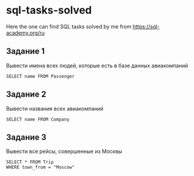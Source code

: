 # sql-tasks-solved
Here the one can find SQL tasks solved by me from https://sql-academy.org/ru

## Задание 1

Вывести имена всех людей, которые есть в базе данных авиакомпаний
```
SELECT name FROM Passenger
```  

## Задание 2

Вывести названия всеx авиакомпаний
```
SELECT name FROM Company
```  
 
## Задание 3

Вывести все рейсы, совершенные из Москвы
```
SELECT * FROM Trip
WHERE town_from = "Moscow"
```
